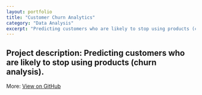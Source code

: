 ```yaml
---
layout: portfolio
title: "Customer Churn Analytics"
category: "Data Analysis"
excerpt: "Predicting customers who are likely to stop using products (churn analysis)."
---
```


Project description: Predicting customers who are likely to stop using products (churn analysis).
---

More: [View on GitHub](https://github.com/hanif-dev/Sales-Analysis)
